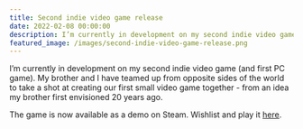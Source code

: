 ```yaml
---
title: Second indie video game release
date: 2022-02-08 00:00:00
description: I’m currently in development on my second indie video game (and first PC game). Wishlist and play a demo now at...
featured_image: /images/second-indie-video-game-release.png
---
```


I’m currently in development on my second indie video game (and first PC game). My brother and I have teamed up from opposite sides of the world to take a shot at creating our first small video game together - from an idea my brother first envisioned 20 years ago.

The game is now available as a demo on Steam. Wishlist and play it [here](https://store.steampowered.com/app/1835040/Pangaroids/).